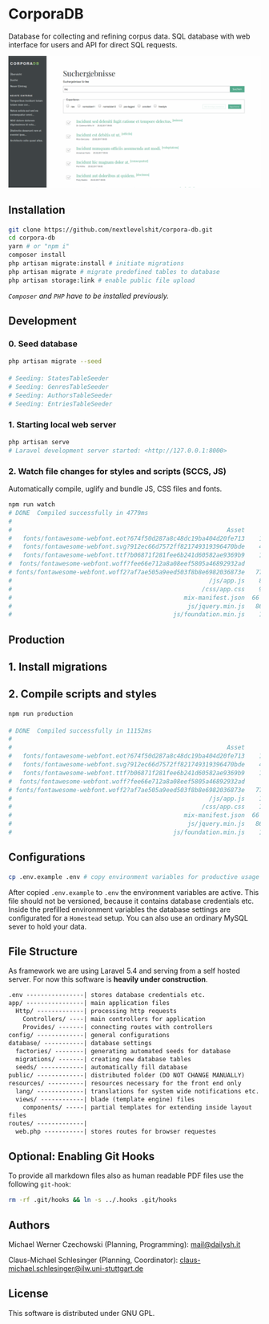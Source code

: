 # CorporaDB

Database for collecting and refining corpus data. SQL database with web interface for users and API for direct SQL requests.

![Screenshot of CorporaDB search screen](corpora-screenshot.png)

## Installation

```bash
git clone https://github.com/nextlevelshit/corpora-db.git
cd corpora-db
yarn # or "npm i"
composer install
php artisan migrate:install # initiate migrations
php artisan migrate # migrate predefined tables to database
php artisan storage:link # enable public file upload
```

_`Composer` and `PHP` have to be installed previously._

## Development

### 0. Seed database

```bash
php artisan migrate --seed

# Seeding: StatesTableSeeder
# Seeding: GenresTableSeeder
# Seeding: AuthorsTableSeeder
# Seeding: EntriesTableSeeder
```

### 1. Starting local web server

```bash
php artisan serve
# Laravel development server started: <http://127.0.0.1:8000>
```

### 2. Watch file changes for styles and scripts (SCCS, JS)

Automatically compile, uglify and bundle JS, CSS files and fonts.

```bash
npm run watch
# DONE  Compiled successfully in 4779ms
#
#                                                            Asset      Size  Chunks                    Chunk Names
#   fonts/fontawesome-webfont.eot?674f50d287a8c48dc19ba404d20fe713    166 kB          [emitted]         
#   fonts/fontawesome-webfont.svg?912ec66d7572ff821749319396470bde    444 kB          [emitted]  [big]  
#   fonts/fontawesome-webfont.ttf?b06871f281fee6b241d60582ae9369b9    166 kB          [emitted]         
#  fonts/fontawesome-webfont.woff?fee66e712a8a08eef5805a46892932ad     98 kB          [emitted]         
# fonts/fontawesome-webfont.woff2?af7ae505a9eed503f8b8e6982036873e   77.2 kB          [emitted]         
#                                                       /js/app.js    857 kB       0  [emitted]  [big]  /js/app
#                                                     /css/app.css    991 kB       0  [emitted]  [big]  /js/app
#                                                mix-manifest.json  66 bytes          [emitted]         
#                                                 js/jquery.min.js   86.7 kB          [emitted]         
#                                             js/foundation.min.js    149 kB          [emitted]         

```

## Production

## 1. Install migrations

## 2. Compile scripts and styles

```bash
npm run production

# DONE  Compiled successfully in 11152ms
#
#                                                            Asset      Size  Chunks                    Chunk Names
#   fonts/fontawesome-webfont.eot?674f50d287a8c48dc19ba404d20fe713    166 kB          [emitted]         
#   fonts/fontawesome-webfont.svg?912ec66d7572ff821749319396470bde    444 kB          [emitted]  [big]  
#   fonts/fontawesome-webfont.ttf?b06871f281fee6b241d60582ae9369b9    166 kB          [emitted]         
#  fonts/fontawesome-webfont.woff?fee66e712a8a08eef5805a46892932ad     98 kB          [emitted]         
# fonts/fontawesome-webfont.woff2?af7ae505a9eed503f8b8e6982036873e   77.2 kB          [emitted]         
#                                                       /js/app.js    176 kB       0  [emitted]         /js/app
#                                                     /css/app.css    108 kB       0  [emitted]         /js/app
#                                                mix-manifest.json  66 bytes          [emitted]         
#                                                 js/jquery.min.js   86.7 kB          [emitted]         
#                                             js/foundation.min.js    149 kB          [emitted]
```


## Configurations

```bash
cp .env.example .env # copy environment variables for productive usage
```

After copied `.env.example` to `.env` the environment variables are active. This file should not be versioned, because it contains database credentials etc. Inside the prefilled environment variables the database settings are configurated for a `Homestead` setup. You can also use an ordinary MySQL sever to hold your data.

## File Structure
As framework we are using Laravel 5.4 and serving from a self hosted server. For now this software is __heavily under construction__.

~~~~~
.env ----------------| stores database credentials etc.
app/ ----------------| main application files
  Http/ -------------| processing http requests
    Controllers/ ----| main controllers for application
    Provides/ -------| connecting routes with controllers
config/ -------------| general configurations
database/ -----------| database settings
  factories/ --------| generating automated seeds for database
  migrations/ -------| creating new database tables
  seeds/ ------------| automatically fill database
public/ -------------| distributed folder (DO NOT CHANGE MANUALLY)
resources/ ----------| resources necessary for the front end only
  lang/ -------------| translations for system wide notifications etc.
  views/ ------------| blade (template engine) files
    components/ -----| partial templates for extending inside layout files
routes/ -------------|
  web.php -----------| stores routes for browser requestes
~~~~~

## Optional: Enabling Git Hooks

To provide all markdown files also as human readable PDF files use the following `git-hook`:

```bash
rm -rf .git/hooks && ln -s ../.hooks .git/hooks
```

## Authors

Michael Werner Czechowski (Planning, Programming):
<mail@dailysh.it>

Claus-Michael Schlesinger (Planning, Coordinator):
<claus-michael.schlesinger@ilw.uni-stuttgart.de>

## License
This software is distributed under GNU GPL.
